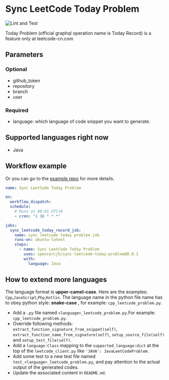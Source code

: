 # Sync LeetCode Today Problem

![Lint and Test](https://github.com/spencercjh/sync-leetcode-today-problem/workflows/Lint%20and%20Test/badge.svg)

Today Problem (official graphql operation name is Today Record) is a feature only at leetcode-cn.com

## Parameters

### Optional

- github_token
- repository
- branch
- user

### Required

- language: which language of code snippet you want to generate.

## Supported languages right now

- Java

## Workflow example

Or you can go to the [example repo](https://github.com/spencercjh/sync-leetcode-today-problem-example) for more details.

```yaml
name: Sync LeetCode Today Problem

on:
  workflow_dispatch:
  schedule:
    # Runs at 00:01 UTC+8
    - cron: "1 16 * * *"

jobs:
  sync_leetcode_today_record_job:
    name: sync leetcode today problem job
    runs-on: ubuntu-latest
    steps:
      - name: Sync LeetCode Today Problem
        uses: spencercjh/sync-leetcode-today-problem@0.0.1
        with:
          language: Java
```

## How to extend more languages

The language format is **upper-camel-case**. Here are the examples: `Cpp`,`JavaScript`,`Php`,`Kotlin`. The language name in the python file name has to obey python style: **snake-case** , for example: `cpp_leetcode_problem.py`.

- Add a `.py` file named `<language>_leetcode_problem.py`.For example: `cpp_leetcode_problem.py`.
- Override following methods: `extract_function_signature_from_snippet(self)`, `extract_function_name_from_signature(self)`, `setup_source_file(self)` and `setup_test_file(self)`.
- Add a `language-Class` mapping to the `supported_language:dict` at the top of the  `leetcode_client.py` like `'JAVA': JavaLeetCodeProblem`.
- Add some test to a new test file named `test_<language>_leetcode_problem.py`, and pay attention to the actual output
 of the generated codes.
- Update the associated content in `README.md`.
